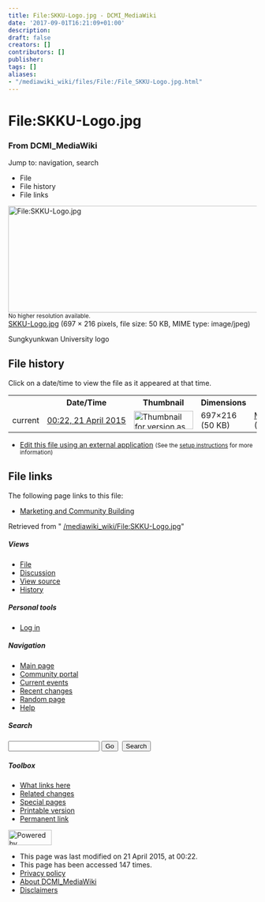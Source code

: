 ```yaml
---
title: File:SKKU-Logo.jpg - DCMI_MediaWiki
date: '2017-09-01T16:21:09+01:00'
description: 
draft: false
creators: []
contributors: []
publisher: 
tags: []
aliases:
- "/mediawiki_wiki/files/File:/File_SKKU-Logo.jpg.html"
---
```


<a id="top"></a>
# File:SKKU-Logo.jpg

### From DCMI\_MediaWiki

Jump to: navigation, search
<!-- start content -->
- File
- File history
- File links

 [<img alt="File:SKKU-Logo.jpg" src="/images/4/4d/SKKU-Logo.jpg" width="697" height="216">](/mediawiki_wiki/files/SKKU-Logo.jpg)  
<small>No higher resolution available.</small>  
 [SKKU-Logo.jpg](/images/4/4d/SKKU-Logo.jpg)‎ (697 × 216 pixels, file size: 50 KB, MIME type: image/jpeg)

Sungkyunkwan University logo

<!-- 
NewPP limit report
Preprocessor node count: 1/1000000
Post-expand include size: 0/2097152 bytes
Template argument size: 0/2097152 bytes
Expensive parser function count: 0/100
-->
## File history

Click on a date/time to view the file as it appeared at that time.

<table class="wikitable filehistory">
  <tr>
    <td></td>
    <th>Date/Time</th>
    <th>Thumbnail</th>
    <th>Dimensions</th>
    <th>User</th>
    <th>Comment</th>
  </tr>
  <tr>
    <td>current</td>
    <td class="filehistory-selected" style="white-space: nowrap;"><a href="/mediawiki_wiki/files/SKKU-Logo.jpg">00:22, 21 April 2015</a></td>
    <td><a href="/images/4/4d/SKKU-Logo.jpg"><img alt="Thumbnail for version as of 00:22, 21 April 2015" src="/images/4/4d/SKKU-Logo.jpg" width="120" height="37"></a></td>
    <td>697×216 <span style="white-space: nowrap;">(50 KB)</span>
    </td>
    <td>
      <a href="/index.php?title=User:MikeCrandall&amp;action=edit&amp;redlink=1" class="new mw-userlink" title="User:MikeCrandall (page does not exist)">MikeCrandall</a> <span style="white-space: nowrap;"> <span class="mw-usertoollinks">(<a href="/index.php?title=User_talk:MikeCrandall&amp;action=edit&amp;redlink=1" class="new" title="User talk:MikeCrandall (page does not exist)">Talk</a> | <a href="/index.php/Special:Contributions/MikeCrandall" title="Special:Contributions/MikeCrandall">contribs</a>)</span></span>
    </td>
    <td> <span class="comment">(Sungkyunkwan University logo)</span>
    </td>
  </tr>
</table>

  

- [Edit this file using an external application](/index.php?title=File:SKKU-Logo.jpg&action=edit&externaledit=true&mode=file "File:SKKU-Logo.jpg") <small>(See the <a href="http://www.mediawiki.org/wiki/Manual:External_editors" class="external text" rel="nofollow">setup instructions</a> for more information)</small>

## File links

The following page links to this file:

- [Marketing and Community Building](/index.php/Marketing_and_Community_Building "Marketing and Community Building")

Retrieved from " [/mediawiki_wiki/File:SKKU-Logo.jpg](/mediawiki_wiki/files/File:/File:SKKU-Logo.jpg.html)"

<!-- end content -->

##### Views

- [File](/mediawiki_wiki/files/File:/File:SKKU-Logo.jpg.html)
- [Discussion](/index.php?title=File_talk:SKKU-Logo.jpg&action=edit&redlink=1 "Discussion about the content page [t]")
- [View source](/index.php?title=File:SKKU-Logo.jpg&action=edit "This page is protected.
You can view its source [e]")
- [History](/index.php?title=File:SKKU-Logo.jpg&action=history "Past revisions of this page [h]")

##### Personal tools

- [Log in](/index.php?title=Special:UserLogin&returnto=File:SKKU-Logo.jpg "You are encouraged to log in; however, it is not mandatory [o]")

<script type="text/javascript"> if (window.isMSIE55) fixalpha(); </script>

##### Navigation

- [Main page](/index.php/Main_Page "Visit the main page [z]")
- [Community portal](/index.php/DCMI_MediaWiki:Community_portal "About the project, what you can do, where to find things")
- [Current events](/index.php/DCMI_MediaWiki:Current_events "Find background information on current events")
- [Recent changes](/index.php/Special:RecentChanges "The list of recent changes in the wiki [r]")
- [Random page](/index.php/Special:Random "Load a random page [x]")
- [Help](/index.php/Help:Contents "The place to find out")

##### <label for="searchInput">Search</label>

<form action="/index.php" id="searchform">
				<input type="hidden" name="title" value="Special:Search">
				<input id="searchInput" title="Search DCMI_MediaWiki" accesskey="f" type="search" name="search">
				<input type="submit" name="go" class="searchButton" id="searchGoButton" value="Go" title="Go to a page with this exact name if exists"> 
				<input type="submit" name="fulltext" class="searchButton" id="mw-searchButton" value="Search" title="Search the pages for this text">
			</form>

##### Toolbox

- [What links here](/index.php/Special:WhatLinksHere/File:SKKU-Logo.jpg "List of all wiki pages that link here [j]")
- [Related changes](/index.php/Special:RecentChangesLinked/File:SKKU-Logo.jpg "Recent changes in pages linked from this page [k]")
- [Special pages](/index.php/Special:SpecialPages "List of all special pages [q]")
- [Printable version](/index.php?title=File:SKKU-Logo.jpg&printable=yes "Printable version of this page [p]")
- [Permanent link](/index.php?title=File:SKKU-Logo.jpg&oldid=9516 "Permanent link to this revision of the page")

<!-- end of the left (by default at least) column -->

 [<img src="/skins/common/images/poweredby_mediawiki_88x31.png" height="31" width="88" alt="Powered by MediaWiki">](http://www.mediawiki.org/)

- This page was last modified on 21 April 2015, at 00:22.
- This page has been accessed 147 times.
- [Privacy policy](/index.php/DCMI_MediaWiki:Privacy_policy "DCMI MediaWiki:Privacy policy")
- [About DCMI\_MediaWiki](/index.php/DCMI_MediaWiki:About "DCMI MediaWiki:About")
- [Disclaimers](/index.php/DCMI_MediaWiki:General_disclaimer "DCMI MediaWiki:General disclaimer")

<script>if (window.runOnloadHook) runOnloadHook();</script><!-- Served in 0.477 secs. -->
